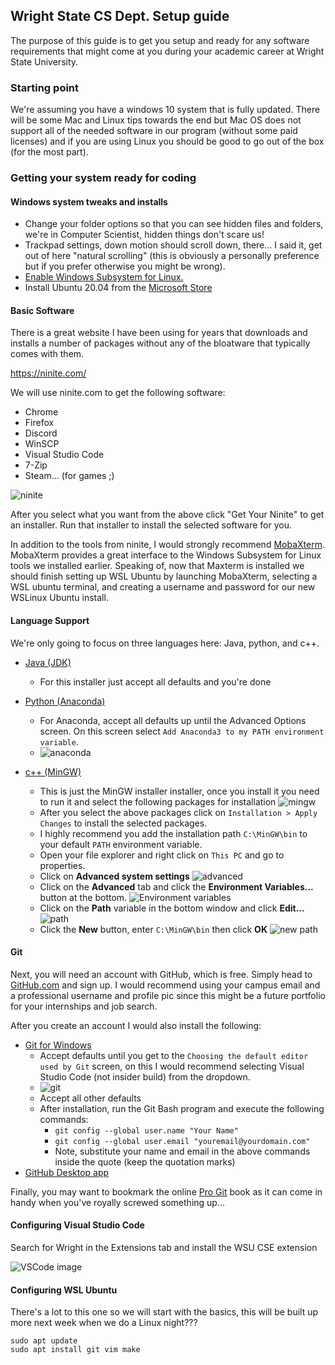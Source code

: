 ## Wright State CS Dept. Setup guide

The purpose of this guide is to get you setup and ready for any software 
requirements that might come at you during your academic career at Wright 
State University.

### Starting point
We're assuming you have a windows 10 system that is fully updated.  There 
will be some Mac and Linux tips towards the end but Mac OS does not support
all of the needed software in our program (without some paid licenses) and if
you are using Linux you should be good to go out of the box (for the most part).

### Getting your system ready for coding

#### Windows system tweaks and installs
* Change your folder options so that you can see hidden files and folders, 
  we're in Computer Scientist, hidden things don't scare us!
* Trackpad settings, down motion should scroll down, there... I said it, get out
  of here "natural scrolling" (this is obviously a personally preference but if you 
  prefer otherwise you might be wrong).
* [Enable Windows Subsystem for Linux.](https://docs.microsoft.com/en-us/windows/wsl/install-win10)
* Install Ubuntu 20.04 from the [Microsoft Store](https://aka.ms/wslstore)

#### Basic Software
There is a great website I have been using for years that downloads and installs
a number of packages without any of the bloatware that typically comes with them.

https://ninite.com/

We will use ninite.com to get the following software:
* Chrome
* Firefox
* Discord
* WinSCP
* Visual Studio Code
* 7-Zip
* Steam... (for games ;)

![ninite](images/ninite-lite.png)

After you select what you want from the above click "Get Your Ninite" to get 
an installer.  Run that installer to install the selected software for you.

In addition to the tools from ninite, I would strongly recommend [MobaXterm](https://mobaxterm.mobatek.net/download.html).
MobaXterm provides a great interface to the Windows Subsystem for Linux tools
we installed earlier.  Speaking of, now that Maxterm is installed we should 
finish setting up WSL Ubuntu by launching MobaXterm, selecting a WSL ubuntu
terminal, and creating a username and password for our new WSLinux Ubuntu 
install.

#### Language Support
We're only going to focus on three languages here: Java, python, and c++.

* [Java (JDK)](https://adoptopenjdk.net/?variant=openjdk14&jvmVariant=hotspot)
  * For this installer just accept all defaults and you're done

* [Python (Anaconda)](https://repo.anaconda.com/archive/Anaconda3-2020.07-Windows-x86_64.exe)
  * For Anaconda, accept all defaults up until the Advanced Options screen.  On this screen select `Add Anaconda3 to my PATH environment variable`.
  * ![anaconda](images/anaconda.png) 

* [c++ (MinGW)](https://osdn.net/projects/mingw/releases/p15522)
  * This is just the MinGW installer installer, once you install it you need to run it and select the following packages for installation
    ![mingw](images/mingw.png)
  * After you select the above packages click on `Installation > Apply Changes` to install the selected packages.
  * I highly recommend you add the installation path `C:\MinGW\bin` to your default `PATH` environment variable.
  * Open your file explorer and right click on `This PC` and go to properties.
  * Click on **Advanced system settings**
  ![advanced](images/properties.png)
  * Click on the **Advanced** tab and click the **Environment Variables...** button at the bottom.
  ![Environment variables](images/env.png)
  * Click on the **Path** variable in the bottom window and click **Edit...**
  ![path](images/path.png)
  * Click the **New** button, enter `C:\MinGW\bin` then click **OK**
  ![new path](images/newpath.png)

#### Git
Next, you will need an account with GitHub, which is free.  Simply head to 
[GitHub.com](https://github.com/) and sign up.  I would recommend using your 
campus email and a professional username and profile pic since this might be a
future portfolio for your internships and job search.

After you create an account I would also install the following:
* [Git for Windows](https://git-scm.com/download/win)
  * Accept defaults until you get to the `Choosing the default editor used by Git` screen, on this I would recommend selecting Visual Studio Code (not insider build) from the dropdown.
  * ![git](images/git.png)
  * Accept all other defaults
  * After installation, run the Git Bash program and execute the following commands:
    * `git config --global user.name "Your Name"`
    * `git config --global user.email "youremail@yourdomain.com"`
    * Note, substitute your name and email in the above commands inside the quote (keep the quotation marks)
* [GitHub Desktop app](https://desktop.github.com/)

Finally, you may want to bookmark the online [Pro Git](https://git-scm.com/book/en/v2) 
book as it can come in handy when you've royally screwed something up...

#### Configuring Visual Studio Code
Search for Wright in the Extensions tab and install the WSU CSE extension

![VSCode image](images/vscode.png)

#### Configuring WSL Ubuntu
There's a lot to this one so we will start with the basics, this will be built up more 
next week when we do a Linux night???
```
sudo apt update
sudo apt install git vim make
```

